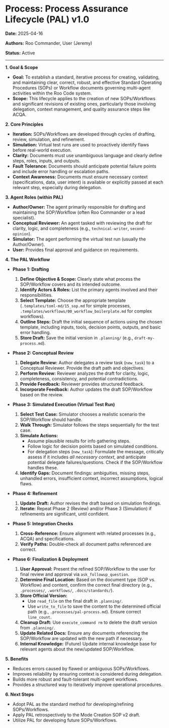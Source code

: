 # Process: Process Assurance Lifecycle (PAL) v1.0

**Date:** 2025-04-16

**Authors:** Roo Commander, User (Jeremy)

**Status:** Active

---

**1. Goal & Scope**

*   **Goal:** To establish a standard, iterative process for creating, validating, and maintaining clear, correct, robust, and effective Standard Operating Procedures (SOPs) or Workflow documents governing multi-agent activities within the Roo Code system.
*   **Scope:** This lifecycle applies to the creation of new SOPs/Workflows and significant revisions of existing ones, particularly those involving delegation, context management, and quality assurance steps like ACQA.

**2. Core Principles**

*   **Iteration:** SOPs/Workflows are developed through cycles of drafting, review, simulation, and refinement.
*   **Simulation:** Virtual test runs are used to proactively identify flaws before real-world execution.
*   **Clarity:** Documents must use unambiguous language and clearly define steps, roles, inputs, and outputs.
*   **Fault Tolerance:** Documents should anticipate potential failure points and include error handling or escalation paths.
*   **Context Awareness:** Documents must ensure necessary context (specifications, data, user intent) is available or explicitly passed at each relevant step, especially during delegation.

**3. Agent Roles (within PAL)**

*   **Author/Owner:** The agent primarily responsible for drafting and maintaining the SOP/Workflow (often Roo Commander or a lead specialist).
*   **Conceptual Reviewer:** An agent tasked with reviewing the draft for clarity, logic, and completeness (e.g., `technical-writer`, `second-opinion`).
*   **Simulator:** The agent performing the virtual test run (usually the Author/Owner).
*   **User:** Provides final approval and guidance on requirements.

**4. The PAL Workflow**

*   **Phase 1: Drafting**
    1.  **Define Objective & Scope:** Clearly state what process the SOP/Workflow covers and its intended outcome.
    2.  **Identify Actors & Roles:** List the primary agents involved and their responsibilities.
    3.  **Select Template:** Choose the appropriate template (`.templates/toml-md/15_sop.md` for simple processes, `.templates/workflows/00_workflow_boilerplate.md` for complex workflows).
    4.  **Outline Steps:** Draft the initial sequence of actions using the chosen template, including inputs, tools, decision points, outputs, and basic error handling.
    5.  **Store Draft:** Save the initial version in `.planning/` (e.g., `draft-my-process.md`).

*   **Phase 2: Conceptual Review**
    1.  **Delegate Review:** Author delegates a review task (`new_task`) to a Conceptual Reviewer. Provide the draft path and objectives.
    2.  **Perform Review:** Reviewer analyzes the draft for clarity, logic, completeness, consistency, and potential contradictions.
    3.  **Provide Feedback:** Reviewer provides structured feedback.
    4.  **Incorporate Feedback:** Author updates the draft SOP/Workflow based on the review.

*   **Phase 3: Simulated Execution (Virtual Test Run)**
    1.  **Select Test Case:** Simulator chooses a realistic scenario the SOP/Workflow should handle.
    2.  **Walk Through:** Simulator follows the steps sequentially for the test case.
    3.  **Simulate Actions:**
        *   Assume plausible results for info gathering steps.
        *   Follow logic for decision points based on simulated conditions.
        *   For delegation steps (`new_task`): Formulate the message, critically assess if it includes *all necessary context*, and anticipate potential delegate failures/questions. Check if the SOP/Workflow handles these.
    4.  **Identify Gaps:** Document findings: ambiguities, missing steps, unhandled errors, insufficient context, incorrect assumptions, logical flaws.

*   **Phase 4: Refinement**
    1.  **Update Draft:** Author revises the draft based on simulation findings.
    2.  **Iterate:** Repeat Phase 2 (Review) and/or Phase 3 (Simulation) if refinements are significant, until confident.

*   **Phase 5: Integration Checks**
    1.  **Cross-Reference:** Ensure alignment with related processes (e.g., ACQA) and specifications.
    2.  **Verify Paths:** Double-check all document paths referenced are correct.

*   **Phase 6: Finalization & Deployment**
    1.  **User Approval:** Present the refined SOP/Workflow to the user for final review and approval via `ask_followup_question`.
    2.  **Determine Final Location:** Based on the document type (SOP vs. Workflow) and content, confirm the correct final directory (e.g., `.processes/`, `.workflows/`, `.docs/standards/`).
    3.  **Store Official Version:**
        *   Use `read_file` on the final draft in `.planning/`.
        *   Use `write_to_file` to save the content to the determined official path (e.g., `.processes/pal-process.md`). Ensure correct `line_count`.
    4.  **Cleanup Draft:** Use `execute_command rm` to delete the draft version from `.planning/`.
    5.  **Update Related Docs:** Ensure any documents referencing the SOP/Workflow are updated with the new path if necessary.
    6.  **Internal Knowledge:** (Future) Update internal knowledge base for relevant agents about the new/updated SOP/Workflow.

**5. Benefits**

*   Reduces errors caused by flawed or ambiguous SOPs/Workflows.
*   Improves reliability by ensuring context is considered during delegation.
*   Builds more robust and fault-tolerant multi-agent workflows.
*   Provides a structured way to iteratively improve operational procedures.

**6. Next Steps**

*   Adopt PAL as the standard method for developing/refining SOPs/Workflows.
*   Apply PAL retrospectively to the Mode Creation SOP v2 draft.
*   Utilize PAL for developing future SOPs/Workflows.